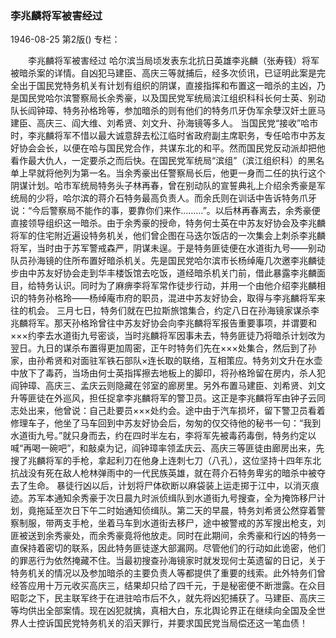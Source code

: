 ### 李兆麟将军被害经过

1946-08-25
第2版()
专栏：

　　李兆麟将军被害经过
    哈尔滨当局顷发表东北抗日英雄李兆麟（张寿篯）将军被暗杀案的详情。自凶犯马建臣、高庆三等就捕后，经多次侦讯，已证明此案是完全出于国民党特务机关有计划有组织的阴谋，直接指挥和布置这一暗杀的主凶，乃是国民党哈尔滨警察局长余秀豪，以及国民党军统局滨江组织科科长何士英、别动队长阎钟璋、特务孙格玲等，参加暗杀的则有他们的特务爪牙伪军余孽汉奸土匪马建臣、高庆三、阎大维、刘希贤、刘文升、孙海镜等多人。
    当国民党“接收”哈市时，李兆麟将军不惜以最大诚意辞去松江临时省政府副主席职务，专任哈市中苏友好协会会长，以便在哈与国民党合作，共谋东北的和平。然而国民党反动派却把他看作最大仇人，一定要杀之而后快。在国民党军统局“滨组”（滨江组织科）的黑名单上早就将他列为第一名。当余秀豪出任警察局长后，他更一身而二任的执行这个阴谋计划。哈市军统局特务头子林再春，曾在别动队的宣誓典礼上介绍余秀豪是军统局的少将，哈尔滨的蒋介石特务最高负责人。而余氏则在训话中告诉特务爪牙说：“今后警察局不能作的事，要靠你们来作………”。以后林再春离去，余秀豪便直接领导组织这一暗杀。由于余秀豪的授命，特务何士英在中苏友好协会及李兆麟将军的住宅附近遍设特务机关，他们曾企图在马迭尔饭店的一次集会上刺杀李兆麟将军，当时由于苏军警戒森严，阴谋未逞。于是特务匪徒便在水道街九号——别动队员孙海镜的住所布置好暗杀机关。先是国民党哈尔滨市长杨绰庵几次邀李兆麟徒步由中苏友好协会走到华丰楼饭馆去吃饭，道经暗杀机关门前，借此暴露李兆麟面目，给特务认识。同时为了麻痹李将军常作徒步行动，并用一个由他介绍李兆麟相识的特务孙格玲——杨绰庵市府的职员，混进中苏友好协会，取得与李兆麟将军来往的机会。
    三月七日，特务们就在巴拉斯旅馆集合，约定八日在孙海镜家谋杀李兆麟将军。那天孙格玲曾往中苏友好协会向李兆麟将军报告重要事项，并谓要和×××约李去水道街九号密谈，当时兆麟将军因事未去，特务匪徒乃将暗杀计划改为翌日。九日的谋杀布置得更加周密，正午时特务们先在×××处集合，然后到了孙家，由孙希贤和对面驻军铁石部队×连长取的联络，互相策应。特务刘文升在水壶中放下了毒药，当场由何士英指挥擦去地板上的脚印，将孙格玲留在房内，杀人犯阎钟璋、高庆三、孟庆云则隐藏在邻室的廊房里。另外布置马建臣、刘希贤、刘文升等匪徒在外巡风，担任捉拿李兆麟将军的警卫员。这正是李兆麟将军由钟子云同志处出来，他曾说：自己赴要员×××处约会。途中由于汽车损坏，留下警卫员看着修理车子，他坐了马车回到中苏友好协会后，匆匆的仅交待他的秘书一句：“我到水道街九号。”就只身而去，约在四时半左右，李将军先被毒药毒倒，特务约定以喊“再喝一碗吧”，和敲桌为记，阎钟璋率领孟庆云、高庆三等匪徒由廊房出来，先搜了兆麟将军的手枪，拿起利刀在他身上连刺七刀（八孔），这位坚持十四年东北抗战没有死在敌人枪林弹雨中的一代民族英雄，就在蒋介石特务卑劣的暗杀中被夺去了生命。
    暴徒行凶以后，计划将尸体砍断以麻袋装上运走掷于江中，以消灭痕迹。苏军本通知余秀豪于次日晨九时派侦缉队到水道街九号搜查，全为掩饰移尸计划，竟拖延至次日下午二时始通知侦缉队。第二天的早晨，特务刘希贤公然穿着警察制服，带两支手枪，坐着马车到水道街去移尸，途中被警戒的苏军搜出枪支，刘匪被送到余秀豪处，而余秀豪竟将他放走。同时在此期间，余秀豪和行凶的特务一直保持着密切的联系，因此特务匪徒遂大部漏网。尽管他们的行动如此诡密，他们的罪恶行为依然掩藏不住。当最初搜查孙海镜家时就发现何士英遗留的日记，关于特务机关的情况以及参加暗杀的主要负责人等都提供了重要的线索。此外特务们曾经答应用十万元收买高庆三，结果却只给了四千元，于是秘密便不断泄露。在众目昭彰之下，民主联军终于在进驻哈市后不久，就先将凶犯捕获了。马建臣、高庆三等均供出全部案情。现在凶犯就擒，真相大白，东北舆论界正在继续向全国及全世界人士控诉国民党特务机关的滔天罪行，并要求国民党当局偿还这一笔血债！

